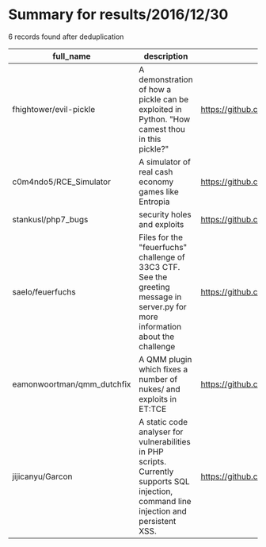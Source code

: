 
# Summary for results/2016/12/30
    
6 records found after deduplication

| full_name | description | html_url | matched_list | matched_count | pushed_at | size | stargazers_count | language | forks_count |
|----------------------------|-----------------------------------------------------------------------------------------------------------------------------------------|-----------------------------------------------|-----------------------|-----------------|---------------------------|--------|--------------------|------------|---------------|
| fhightower/evil-pickle | A demonstration of how a pickle can be exploited in Python. "How camest thou in this pickle?" | https://github.com/fhightower/evil-pickle | ['exploit'] | 1 | 2016-12-30 23:29:21+00:00 | 3 | 0 | Python | 0 |
| c0m4ndo5/RCE_Simulator | A simulator of real cash economy games like Entropia | https://github.com/c0m4ndo5/RCE_Simulator | ['rce'] | 1 | 2016-12-30 21:20:15+00:00 | 13 | 0 | JavaScript | 0 |
| stankusl/php7_bugs | security holes and exploits | https://github.com/stankusl/php7_bugs | ['exploit'] | 1 | 2016-12-30 11:33:48+00:00 | 0 | 0 | PHP | 0 |
| saelo/feuerfuchs | Files for the "feuerfuchs" challenge of 33C3 CTF. See the greeting message in server.py for more information about the challenge | https://github.com/saelo/feuerfuchs | ['exploit'] | 1 | 2016-12-30 13:31:44+00:00 | 55413 | 37 | JavaScript | 7 |
| eamonwoortman/qmm_dutchfix | A QMM plugin which fixes a number of nukes/ and exploits in ET:TCE | https://github.com/eamonwoortman/qmm_dutchfix | ['exploit'] | 1 | 2016-12-30 20:04:56+00:00 | 256 | 0 | C | 0 |
| jijicanyu/Garcon | A static code analyser for vulnerabilities in PHP scripts. Currently supports SQL injection, command line injection and persistent XSS. | https://github.com/jijicanyu/Garcon | ['command injection'] | 1 | 2016-12-30 06:03:26+00:00 | 686 | 0 | PHP | 6 |

